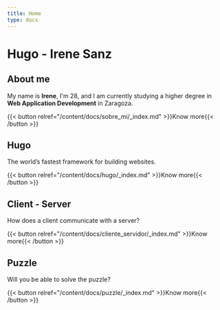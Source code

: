 ```yaml
---
title: Home
type: docs
---
```


# Hugo - Irene Sanz

## About me
My name is **Irene**, I'm 28, and I am currently studying a higher degree in **Web Application Development** in Zaragoza.

{{< button relref="/content/docs/sobre_mi/_index.md" >}}Know more{{< /button >}}


## Hugo
The world’s fastest framework for building websites.

{{< button relref="/content/docs/hugo/_index.md" >}}Know more{{< /button >}}


## Client - Server
How does a client communicate with a server?

{{< button relref="/content/docs/cliente_servidor/_index.md" >}}Know more{{< /button >}}


## Puzzle
Will you be able to solve the puzzle?

{{< button relref="/content/docs/puzzle/_index.md" >}}Know more{{< /button >}}